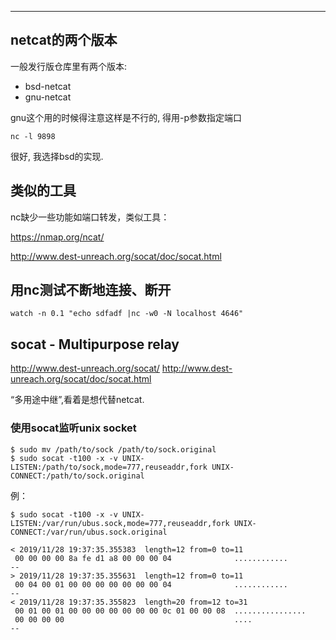 

---

## netcat的两个版本

一般发行版仓库里有两个版本:
* bsd-netcat
* gnu-netcat

gnu这个用的时候得注意这样是不行的, 得用-p参数指定端口
```
nc -l 9898
```
很好, 我选择bsd的实现.



## 类似的工具

nc缺少一些功能如端口转发，类似工具：

https://nmap.org/ncat/

http://www.dest-unreach.org/socat/doc/socat.html



## 用nc测试不断地连接、断开

```
watch -n 0.1 "echo sdfadf |nc -w0 -N localhost 4646"
```



## socat - Multipurpose relay

http://www.dest-unreach.org/socat/
http://www.dest-unreach.org/socat/doc/socat.html

“多用途中继”,看着是想代替netcat.

### 使用socat监听unix socket

```
$ sudo mv /path/to/sock /path/to/sock.original
$ sudo socat -t100 -x -v UNIX-LISTEN:/path/to/sock,mode=777,reuseaddr,fork UNIX-CONNECT:/path/to/sock.original
```

例：
```
$ sudo socat -t100 -x -v UNIX-LISTEN:/var/run/ubus.sock,mode=777,reuseaddr,fork UNIX-CONNECT:/var/run/ubus.sock.original

< 2019/11/28 19:37:35.355383  length=12 from=0 to=11
 00 00 00 00 8a fe d1 a8 00 00 00 04              ............
--
> 2019/11/28 19:37:35.355631  length=12 from=0 to=11
 00 04 00 01 00 00 00 00 00 00 00 04              ............
--
< 2019/11/28 19:37:35.355823  length=20 from=12 to=31
 00 01 00 01 00 00 00 00 00 00 00 0c 01 00 00 08  ................
 00 00 00 00                                      ....
--
```
